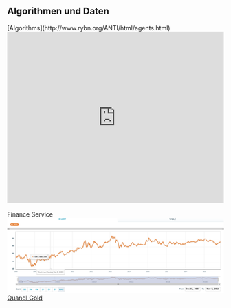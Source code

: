 ## Algorithmen und Daten

<div class="column-left">
[Algorithms](http://www.rybn.org/ANTI/html/agents.html)
<iframe width="100%" height="400" src="http://www.rybn.org/ANTI/html/agents.html" allowfullscreen="allowfullscreen" frameborder="0"></iframe>

</div>

<div class="column-right">

Finance Service
![](images/gold.png)
<a href="https://www.quandl.com/data/TOCOM/INDEX_GC-Nikkei-TOCOM-Gold-Index" target="_blank">Quandl Gold</a>

</div>
